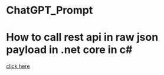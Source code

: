 # ChatGPT_Prompt

# How to call rest api in raw json payload in .net core in c#
[click here](CallRestAPIC%23.md)


